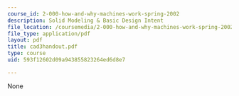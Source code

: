 ```yaml
---
course_id: 2-000-how-and-why-machines-work-spring-2002
description: Solid Modeling & Basic Design Intent
file_location: /coursemedia/2-000-how-and-why-machines-work-spring-2002/593f12602d09a943855823264ed6d8e7_cad3handout.pdf
file_type: application/pdf
layout: pdf
title: cad3handout.pdf
type: course
uid: 593f12602d09a943855823264ed6d8e7

---
```

None